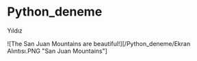 # Python_deneme
Yıldız


![The San Juan Mountains are beautiful!][/Python_deneme/Ekran Alıntısı.PNG "San Juan Mountains"]
